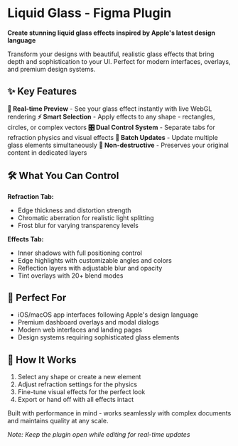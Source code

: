 # Liquid Glass - Figma Plugin

**Create stunning liquid glass effects inspired by Apple's latest design language**

Transform your designs with beautiful, realistic glass effects that bring depth and sophistication to your UI. Perfect for modern interfaces, overlays, and premium design systems.

## ✨ Key Features

**🎨 Real-time Preview** - See your glass effect instantly with live WebGL rendering
**⚡ Smart Selection** - Apply effects to any shape - rectangles, circles, or complex vectors
**🎛️ Dual Control System** - Separate tabs for refraction physics and visual effects
**🔄 Batch Updates** - Update multiple glass elements simultaneously
**🎯 Non-destructive** - Preserves your original content in dedicated layers

## 🛠️ What You Can Control

**Refraction Tab:**
- Edge thickness and distortion strength
- Chromatic aberration for realistic light splitting
- Frost blur for varying transparency levels

**Effects Tab:**
- Inner shadows with full positioning control
- Edge highlights with customizable angles and colors
- Reflection layers with adjustable blur and opacity
- Tint overlays with 20+ blend modes

## 🚀 Perfect For

- iOS/macOS app interfaces following Apple's design language
- Premium dashboard overlays and modal dialogs
- Modern web interfaces and landing pages
- Design systems requiring sophisticated glass elements

## 📱 How It Works

1. Select any shape or create a new element
2. Adjust refraction settings for the physics
3. Fine-tune visual effects for the perfect look
4. Export or hand off with all effects intact

Built with performance in mind - works seamlessly with complex documents and maintains quality at any scale.

*Note: Keep the plugin open while editing for real-time updates*
